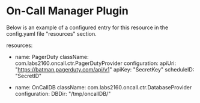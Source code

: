 On-Call Manager Plugin
=================================

Below is an example of a configured entry for this resource in the config.yaml file "resources" section.

resources:
  - name: PagerDuty
    className: com.labs2160.oncall.ctr.PagerDutyProvider
    configuration:
      apiUri: "https://batman.pagerduty.com/api/v1"
      apiKey: "SecretKey"
      scheduleID: "SecretID"

  - name: OnCallDB
    className: com.labs2160.oncall.ctr.DatabaseProvider
    configuration:
      DBDir: "/tmp/oncallDB/"
